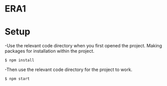 # ERA1

# Setup

-Use the relevant code directory when you first opened the project. Making packages for installation within the project.

`$ npm install`

-Then use the relevant code directory for the project to work.

`$ npm start`
